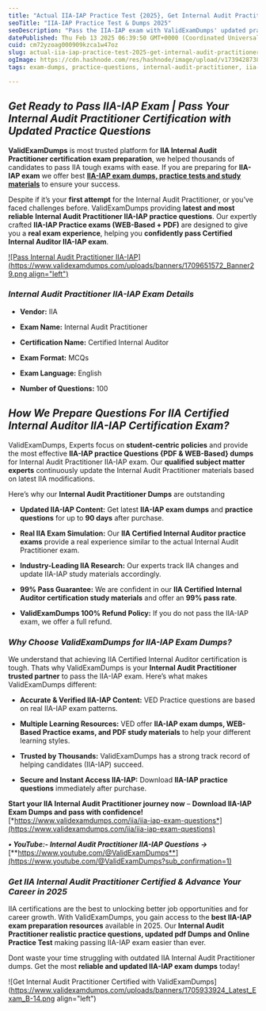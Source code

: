 ```yaml
---
title: "Actual IIA-IAP Practice Test {2025}, Get Internal Audit Practitioner PDF & Online Dumps"
seoTitle: "IIA-IAP Practice Test & Dumps 2025"
seoDescription: "Pass the IIA-IAP exam with ValidExamDumps' updated practice questions and study materials for Internal Audit Practitioner 2025 certification"
datePublished: Thu Feb 13 2025 06:39:50 GMT+0000 (Coordinated Universal Time)
cuid: cm72yzoag000909kzca1w47oz
slug: actual-iia-iap-practice-test-2025-get-internal-audit-practitioner-pdf-and-online-dumps
ogImage: https://cdn.hashnode.com/res/hashnode/image/upload/v1739428738876/1bd629d9-15fa-440c-bdfd-87259c263663.png
tags: exam-dumps, practice-questions, internal-audit-practitioner, iia-iap

---
```


## ***Get Ready to Pass IIA-IAP Exam | Pass Your Internal Audit Practitioner Certification with Updated Practice Questions***

**ValidExamDumps** is most trusted platform for **IIA Internal Audit Practitioner certification exam preparation**, we helped thousands of candidates to pass IIA tough exams with ease. If you are preparing for **IIA-IAP exam** we offer best [**IIA-IAP exam dumps, practice tests and study materials**](https://www.validexamdumps.com/iia/iia-iap-dumps) to ensure your success.

Despite if it’s your **first attempt** for the Internal Audit Practitioner, or you’ve faced challenges before. ValidExamDumps providing **latest and most reliable** **Internal Audit Practitioner IIA-IAP practice questions**. Our expertly crafted **IIA-IAP Practice exams (WEB-Based + PDF)** are designed to give you a **real exam experience**, helping you **confidently pass Certified Internal Auditor IIA-IAP exam**.

[![Pass Internal Audit Practitioner IIA-IAP](https://www.validexamdumps.com/uploads/banners/1709651572_Banner29.png align="left")](https://www.validexamdumps.com/iia/iia-iap-exam-questions)

### ***Internal Audit Practitioner IIA-IAP Exam Details***

* **Vendor:** IIA
    
* **Exam Name:** Internal Audit Practitioner
    
* **Certification Name:** Certified Internal Auditor
    
* **Exam Format:** MCQs
    
* **Exam Language:** English
    
* **Number of Questions:** 100
    

## ***How We Prepare Questions For IIA Certified Internal Auditor IIA-IAP Certification Exam?***

ValidExamDumps, Experts focus on **student-centric policies** and provide the most effective **IIA-IAP practice Questions {PDF & WEB-Based} dumps** for Internal Audit Practitioner IIA-IAP exam. Our **qualified subject matter experts** continuously update the Internal Audit Practitioner materials based on latest IIA modifications.

Here’s why our **Internal Audit Practitioner Dumps** are outstanding

* **Updated IIA-IAP Content:** Get latest **IIA-IAP exam dumps** and **practice questions** for up to **90 days** after purchase.
    
* **Real IIA Exam Simulation:** Our **IIA Certified Internal Auditor practice exams** provide a real experience similar to the actual Internal Audit Practitioner exam.
    
* **Industry-Leading IIA Research:** Our experts track IIA changes and update IIA-IAP study materials accordingly.
    
* **99% Pass Guarantee:** We are confident in our **IIA Certified Internal Auditor certification study materials** and offer an **99% pass rate**.
    
* **ValidExamDumps 100% Refund Policy:** If you do not pass the IIA-IAP exam, we offer a full refund.
    

### ***Why Choose ValidExamDumps for IIA-IAP Exam Dumps?***

We understand that achieving IIA Certified Internal Auditor certification is tough. Thats why ValidExamDumps is your **Internal Audit Practitioner trusted partner** to pass the IIA-IAP exam. Here’s what makes ValidExamDumps different:

* **Accurate & Verified IIA-IAP Content:** VED Practice questions are based on real IIA-IAP exam patterns.
    
* **Multiple Learning Resources:** VED offer **IIA-IAP exam dumps, WEB-Based Practice exams, and PDF study materials** to help your different learning styles.
    
* **Trusted by Thousands:** ValidExamDumps has a strong track record of helping candidates (IIA-IAP) succeed.
    
* **Secure and Instant Access IIA-IAP:** Download **IIA-IAP practice questions** immediately after purchase.
    

**Start your IIA Internal Audit Practitioner journey now** – **Download IIA-IAP Exam Dumps and pass with confidence!**  
[*https://www.validexamdumps.com/iia/iia-iap-exam-questions*](https://www.validexamdumps.com/iia/iia-iap-exam-questions)

***• YouTube:- Internal Audit Practitioner IIA-IAP Questions →*** [**https://www.youtube.com/@ValidExamDumps**](https://www.youtube.com/@ValidExamDumps?sub_confirmation=1)

### ***Get IIA Internal Audit Practitioner Certified & Advance Your Career in 2025***

IIA certifications are the best to unlocking better job opportunities and for career growth. With ValidExamDumps, you gain access to the **best IIA-IAP exam preparation resources** available in 2025. Our **Internal Audit Practitioner realistic practice questions, updated pdf Dumps and Online Practice Test** making passing IIA-IAP exam easier than ever.

Dont waste your time struggling with outdated IIA Internal Audit Practitioner dumps. Get the most **reliable and updated IIA-IAP exam dumps** today!

![Get Internal Audit Practitioner Certified with ValidExamDumps](https://www.validexamdumps.com/uploads/banners/1705933924_Latest_Exam_B-14.png align="left")